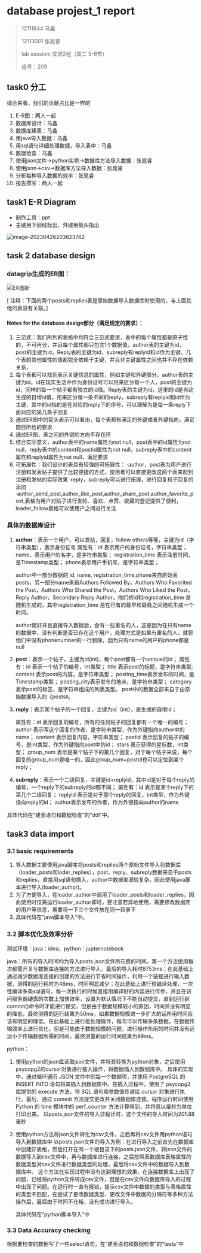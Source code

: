 # database projest_1 report

> 12111644 马鑫
>
> 12113001 张晁睿
>
> lab session: 实验2组（周二 5-6节）
>
> 组号：209

## task0 分工

综合来看，我们的贡献占比是一样的

1. E-R图：两人一起
2. 数据库设计：马鑫
3. 数据库建表：马鑫
4. 用java导入数据：马鑫
5. 用sql语句详细处理数据，导入表中：马鑫
6. 数据检查：马鑫
7. 使用json文件->python实例->数据库方法导入数据：张晁睿
8. 使用json->csv->数据库方法导入数据：张晁睿
9. 分析每种导入数据的效率：张晁睿
10. 报告撰写：两人一起

## task1 E-R Diagram

* 制作工具：ppt
* 主键用下划线标出，外键用箭头指出

![image-20230426203623762](image-20230426203623762.png)

## task 2 database design

### datagrip生成的ER图：

![ER图新](ER图新.png)

[ 注释：下面的两个posts和replies表是原始数据导入数据库时使用的，与上面其他的表没有关联。]

#### Notes for the database design部分（满足规定的要求）：

1. 三范式：我们所列的表格中均符合三范式要求，表中的每个属性都是原子性的，不可再分，并且每个属性都只包含1个数据值，author表的主键为id，post的主键为id，Reply表的主键为id，subreply有replyid和id作为主键，几个表的其他属性的值都完全依赖于主键，并且非主键属性之间也并不存在依赖关系，
2. 每个表都可以找到表示关键信息的属性，例如主键和外键部分，author表的主键为id，id在现实生活中作为身份证号可以用来区分每一个人，post的主键为id，同样的每一个帖子都有独立的id值。Reply表的主键为id，这里的id是自动生成的自增id值，用来区分每一条不同的reply，subreply有replyid和id作为主键，其中的id指的是在对应的reply下的序号，可以理解为是每一条reply下面对应的第几条子回复
3. 通过ER图中的箭头表示可以看出，每个表都有满足的外键或者外键指向，满足题目所给的要求
4. 通过ER图，表之间的外键的方向不存在环
5. 结合实际意义，author表中的name属性为not null，post表中的id属性为not null，reply表中的content和postid属性为not null，subreply表中的content属性和replyid属性为not null，满足要求
6. 可拓展性：我们设计的表具有较强的可拓展性：
   ·author，post表为用户进行注册和发表帖子提供了比较便捷的方式，使用者可以直接更改这两个表来起到注册和发帖的实际效果
   ·reply，subreply可以进行拓展，进行回复和子回复的添加
   ·author_send_post,author_like_post,author_share_post,author_favorite_post,表格为用户对贴子进行发帖、喜欢、点赞、收藏的登记提供了便利，leader_follow表格可以使用户之间进行关注

### 具体的数据库设计

1. **author**：表示一个用户，可以发帖，回复，follow others等等，主键为id（字符串类型），表示身份证号
   属性有：id 表示用户的身份证号，字符串类型；
   name，表示用户的名字，是字符串类型；
   registration_time 表示注册时间，是Timestamp类型；
   phone表示用户手机号，是字符串类型；

   author中一部分数据的 id, name, registration_time,phone来自原始表 posts，另一部分name来自Authors Followed By，Authors Who Favorited the Post，Authors Who Shared the Post，Authors Who Liked the Post，Reply Author，Secondary Reply Author，他们的id和registration_time 是随机生成的，其中registration_time 是在已有的最早和最晚之间随机生成一个时间。

   author建好并且直接导入数据后，会有一些重名的人，这是因为在只有name的数据中，没有判断是否已存在这个用户，处理方式是如果有重名的人，就将他们中没有phonenumber的一行删除，因为只有name的用户的phone都是null

2. **post**：表示一个帖子，主键为id(int)，每个post都有一个unique的id；
   属性有：id 表示一个帖子的编号，int类型；
   title 表示post的标题，是字符串类型; 
   content 表示post的内容，是字符串类型；
   posting_time表示发布的时间，是Timestamp类型；
   posting_city表示发布的地点，是字符串类型；
   category表示post的标签，是字符串组成的列表类型。
   post中的数据全部来自于由原始数据导入的《posts》。

3. **reply**：表示某个帖子的一个回复，主键为id（int），是生成的自增id；

   属性有：id 表示回复的编号，所有的任何帖子的回复都有一个唯一的编号；
   author 表示写这个回复的作者，是字符串类型，作为外键指向author中的name；
   content 表示回复内容，字符串类型；
   postid 表示回复的贴子的编号，是int类型，作为外键指向post中的id；
   stars 表示获得的星标数，int类型；
   group_num 表示是某个帖子下的第几个回复，对于每个帖子来说，每个回复的group_num是唯一的，因此group_num+postid也可以定位到某个reply；

4. **subreply**：表示一个二级回复，主键是id+replyid，其中id是对于每个reply的编号，一个reply下的subreply的id都不同；
   属性有：id 表示是某个reply下的第几个二级回复；
   replyid 表示是对于那个reply的回复，int类型，作为外键指向reply的id； 
   author表示发布的作者，作为外键指向author的name

具体代码在“建表语句和数据检查”的“ddl”中。

## task3 data import

### 3.1 basic requirements

1. 导入数据主要使用java脚本将posts和replies两个原始文件导入到数据库（loader_posts和loder_replies），post、reply、subreply数据来自于posts和replies，直接用sql语句插入，author中数据来源较复杂，因此使用java脚本进行导入(loader_author)。
2. 为了方便导入，在loader_author中调用了loader_posts和loader_replies，因此使用时仅需运行loader_author即可，要注意若异地使用，需要修改数据库的用户等信息，需要将一下三个文件放在同一目录下
3. 具体代码在“java脚本导入”中。

###  3.2 脚本优化及效率分析

测试环境：java：idea，python：jupternotebook

java：所有的导入时间均为导入posts.json文件所花费的时间。第一个方法使用每次都需开关与数据库连接的方法进行导入，最后的导入耗时8753ms；在此基础上通过减少数据库连接的创建的方法进行节省时间操作，利用一个链接进行输入数据，测得的运行耗时为48ms，时间明显减少；在此基础上进行预编译处理，一次性编译多条sql语句，每一次执行的时候直接用编译好的内容进行传参，并且在访问服务器硬盘的次数上加快效率，设置为默认情况下不能自动提交，直到运行到commit()命令时才能进行提交，但是由于数据规模较小的原因，时间并没有明显的降低，最终测得的运行结果为50ms，如果数据规模进一步扩大的话所用时间应该有明显的降低。在此基础上进行批处理操作，每次可以传输多条数据，在数据传输效率上进行优化，但是可能由于数据规模的问题，进行操作所用的时间并没有远远小于传输数据所需的时间，最终测量的运行时间结果为99ms。

python：

1. 使用python的json库读取json文件，并将其转换为python对象，之后使用psycopg2的cursor对象进行插入操作，将数据插入到数据库中。
具体的实现中，通过循环遍历 JSON 文件中的每一个数据项，并使用 PostgreSQL 的 INSERT INTO 语句将其插入到数据库中。在插入过程中，使用了 psycopg2 库提供的 execute 方法，将 SQL 语句和参数值传递给 cursor 对象进行执行。最后，通过 commit 方法提交更改并关闭数据库连接。程序运行时间使用 Python 的 time 模块中的 perf_counter 方法计算得到，并将其以毫秒为单位打印出来。
以posts.json文件的导入过程计时，这个文件的导入时间为201.88毫秒

2. 使用python方法将json文件转化为csv文件，之后再将csv文件用python语句导入到数据库中
   以posts.json文件的导入为例：在进行导入之前首先在数据库中创建好表格，然后打开在同一个根目录下的posts.json文件，将json文件的数据写入到csv文件中，再与数据库进行连接，之后按照表数据库表格属性的数据类型对csv文件进行数据类型的处理，最后将csv文件中的数据导入到数据库中。
   这个方法在实现过程中没有达到理想的效果，在连接数据库上出现了问题，已经将python文件转成csv文件，但是在csv文件向数据库导入的过程中出现了问题。在运行时一直有报错，提示csv文件中数据的类型与表格属性的类型不匹配，在尝试了更改数据类型、更改文件中数据的分隔符等多种方法操作后，最后由于时间不充裕，没有成功进行导入。

   具体代码在“python脚本导入”中



### 3.3 Data Accuracy checking

根据要检查的数据写了一些select语句，在“建表语句和数据检查”的“tests”中





